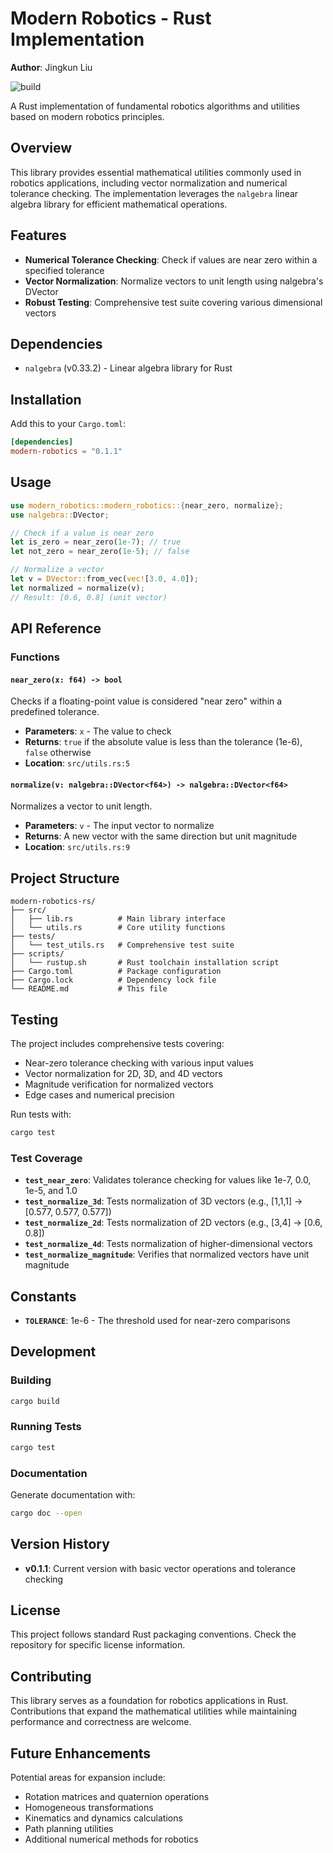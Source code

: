 # Modern Robotics - Rust Implementation

**Author**: Jingkun Liu

![build](https://github.com/nu-jliu/modern-robotics-rs/actions/workflows/build-rust.yml/badge.svg)

A Rust implementation of fundamental robotics algorithms and utilities based on modern robotics principles.

## Overview

This library provides essential mathematical utilities commonly used in robotics applications, including vector normalization and numerical tolerance checking. The implementation leverages the `nalgebra` linear algebra library for efficient mathematical operations.

## Features

- **Numerical Tolerance Checking**: Check if values are near zero within a specified tolerance
- **Vector Normalization**: Normalize vectors to unit length using nalgebra's DVector
- **Robust Testing**: Comprehensive test suite covering various dimensional vectors

## Dependencies

- `nalgebra` (v0.33.2) - Linear algebra library for Rust

## Installation

Add this to your `Cargo.toml`:

```toml
[dependencies]
modern-robotics = "0.1.1"
```

## Usage

```rust
use modern_robotics::modern_robotics::{near_zero, normalize};
use nalgebra::DVector;

// Check if a value is near zero
let is_zero = near_zero(1e-7); // true
let not_zero = near_zero(1e-5); // false

// Normalize a vector
let v = DVector::from_vec(vec![3.0, 4.0]);
let normalized = normalize(v);
// Result: [0.6, 0.8] (unit vector)
```

## API Reference

### Functions

#### `near_zero(x: f64) -> bool`

Checks if a floating-point value is considered "near zero" within a predefined tolerance.

- **Parameters**: `x` - The value to check
- **Returns**: `true` if the absolute value is less than the tolerance (1e-6), `false` otherwise
- **Location**: `src/utils.rs:5`

#### `normalize(v: nalgebra::DVector<f64>) -> nalgebra::DVector<f64>`

Normalizes a vector to unit length.

- **Parameters**: `v` - The input vector to normalize
- **Returns**: A new vector with the same direction but unit magnitude
- **Location**: `src/utils.rs:9`

## Project Structure

```
modern-robotics-rs/
├── src/
│   ├── lib.rs          # Main library interface
│   └── utils.rs        # Core utility functions
├── tests/
│   └── test_utils.rs   # Comprehensive test suite
├── scripts/
│   └── rustup.sh       # Rust toolchain installation script
├── Cargo.toml          # Package configuration
├── Cargo.lock          # Dependency lock file
└── README.md           # This file
```

## Testing

The project includes comprehensive tests covering:

- Near-zero tolerance checking with various input values
- Vector normalization for 2D, 3D, and 4D vectors
- Magnitude verification for normalized vectors
- Edge cases and numerical precision

Run tests with:

```bash
cargo test
```

### Test Coverage

- **`test_near_zero`**: Validates tolerance checking for values like 1e-7, 0.0, 1e-5, and 1.0
- **`test_normalize_3d`**: Tests normalization of 3D vectors (e.g., [1,1,1] → [0.577, 0.577, 0.577])
- **`test_normalize_2d`**: Tests normalization of 2D vectors (e.g., [3,4] → [0.6, 0.8])
- **`test_normalize_4d`**: Tests normalization of higher-dimensional vectors
- **`test_normalize_magnitude`**: Verifies that normalized vectors have unit magnitude

## Constants

- **`TOLERANCE`**: 1e-6 - The threshold used for near-zero comparisons

## Development

### Building

```bash
cargo build
```

### Running Tests

```bash
cargo test
```

### Documentation

Generate documentation with:

```bash
cargo doc --open
```

## Version History

- **v0.1.1**: Current version with basic vector operations and tolerance checking

## License

This project follows standard Rust packaging conventions. Check the repository for specific license information.

## Contributing

This library serves as a foundation for robotics applications in Rust. Contributions that expand the mathematical utilities while maintaining performance and correctness are welcome.

## Future Enhancements

Potential areas for expansion include:
- Rotation matrices and quaternion operations
- Homogeneous transformations
- Kinematics and dynamics calculations
- Path planning utilities
- Additional numerical methods for robotics